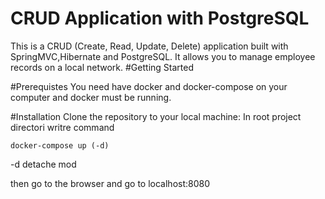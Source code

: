 # CRUD Application with PostgreSQL
This is a CRUD (Create, Read, Update, Delete) application built with SpringMVC,Hibernate and PostgreSQL. It allows you to manage employee records on a local network.
#Getting Started

#Prerequistes
You need have docker and docker-compose on your computer and docker must be running.

#Installation
Clone the repository to your local machine:
In root project directori writre command

`docker-compose up (-d)` 

-d detache mod

then go to the browser and go to localhost:8080
